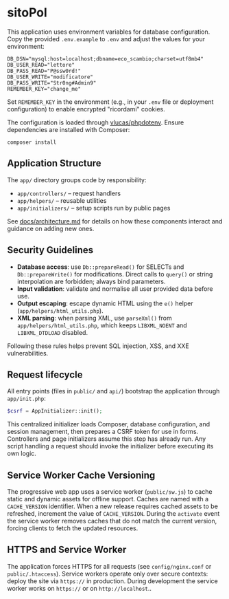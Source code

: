 # sitoPol

This application uses environment variables for database configuration. Copy the provided `.env.example` to `.env` and adjust the values for your environment:

```
DB_DSN="mysql:host=localhost;dbname=eco_scambio;charset=utf8mb4"
DB_USER_READ="lettore"
DB_PASS_READ="P@ssw0rd!"
DB_USER_WRITE="modificatore"
DB_PASS_WRITE="Str0ng#Admin9"
REMEMBER_KEY="change_me"
```

Set `REMEMBER_KEY` in the environment (e.g., in your `.env` file or deployment configuration) to enable encrypted "ricordami" cookies.

The configuration is loaded through [vlucas/phpdotenv](https://github.com/vlucas/phpdotenv). Ensure dependencies are installed with Composer:

```
composer install
```

## Application Structure

The `app/` directory groups code by responsibility:

- `app/controllers/` – request handlers
- `app/helpers/` – reusable utilities
- `app/initializers/` – setup scripts run by public pages

See [docs/architecture.md](docs/architecture.md) for details on how these
components interact and guidance on adding new ones.

## Security Guidelines

- **Database access**: use `Db::prepareRead()` for SELECTs and `Db::prepareWrite()` for modifications. Direct calls to `query()` or string interpolation are forbidden; always bind parameters.
- **Input validation**: validate and normalise all user provided data before use.
- **Output escaping**: escape dynamic HTML using the `e()` helper (`app/helpers/html_utils.php`).
- **XML parsing**: when parsing XML, use `parseXml()` from `app/helpers/html_utils.php`, which keeps `LIBXML_NOENT` and `LIBXML_DTDLOAD` disabled.

Following these rules helps prevent SQL injection, XSS, and XXE vulnerabilities.

## Request lifecycle

All entry points (files in `public/` and `api/`) bootstrap the application through `app/init.php`:

```php
$csrf = AppInitializer::init();
```

This centralized initializer loads Composer, database configuration, and session management, then prepares a CSRF token for use in forms. Controllers and page initializers assume this step has already run. Any script handling a request should invoke the initializer before executing its own logic.

## Service Worker Cache Versioning

The progressive web app uses a service worker (`public/sw.js`) to cache static and dynamic assets for offline support. Caches are named with a `CACHE_VERSION` identifier. When a new release requires cached assets to be refreshed, increment the value of `CACHE_VERSION`. During the `activate` event the service worker removes caches that do not match the current version, forcing clients to fetch the updated resources.

## HTTPS and Service Worker

The application forces HTTPS for all requests (see `config/nginx.conf` or `public/.htaccess`). Service workers operate only over secure contexts: deploy the site via `https://` in production. During development the service worker works on `https://` or on `http://localhost`..
